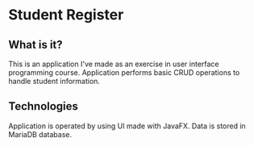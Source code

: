 # Student Register
## What is it?
This is an application I've made as an exercise in user interface programming course.
Application performs basic CRUD operations to handle student information.

## Technologies
Application is operated by using UI made with JavaFX. Data is stored in MariaDB database.
